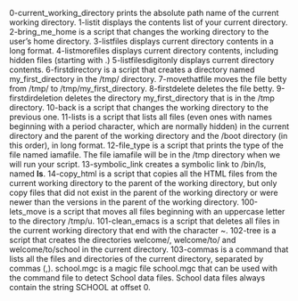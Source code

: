0-current_working_directory prints the absolute path name of the current working directory.
1-listit displays the contents list of your current directory.
2-bring_me_home is a script that changes the working directory to the user’s home directory.
3-listfiles displays  current directory contents in a long format.
4-listmorefiles displays current directory contents, including hidden files (starting with .)
5-listfilesdigitonly displays  current directory contents.
6-firstdirectory is a script that creates a directory named my_first_directory in the /tmp/ directory.
7-movethatfile moves the file betty from /tmp/ to /tmp/my_first_directory.
8-firstdelete deletes the file betty.
9-firstdirdeletion deletes the directory my_first_directory that is in the /tmp directory.
10-back is a script that changes the working directory to the previous one.
11-lists is a script that lists all files (even ones with names beginning with a period character, which are normally hidden) in the current directory and the parent of the working directory and the /boot directory (in this order), in long format.
12-file_type is a script that prints the type of the file named iamafile. The file iamafile will be in the /tmp directory when we will run your script.
13-symbolic_link creates  a symbolic link to /bin/ls, named __ls__.
14-copy_html is  a script that copies all the HTML files from the current working directory to the parent of the working directory, but only copy files that did not exist in the parent of the working directory or were newer than the versions in the parent of the working directory.
100-lets_move is  a script that moves all files beginning with an uppercase letter to the directory /tmp/u.
101-clean_emacs is a script that deletes all files in the current working directory that end with the character ~.
102-tree is  a script that creates the directories welcome/, welcome/to/ and welcome/to/school in the current directory.
103-commas is a command that lists all the files and directories of the current directory, separated by commas (,).
school.mgc is  a magic file school.mgc that can be used with the command file to detect School data files. School data files always contain the string SCHOOL at offset 0.
